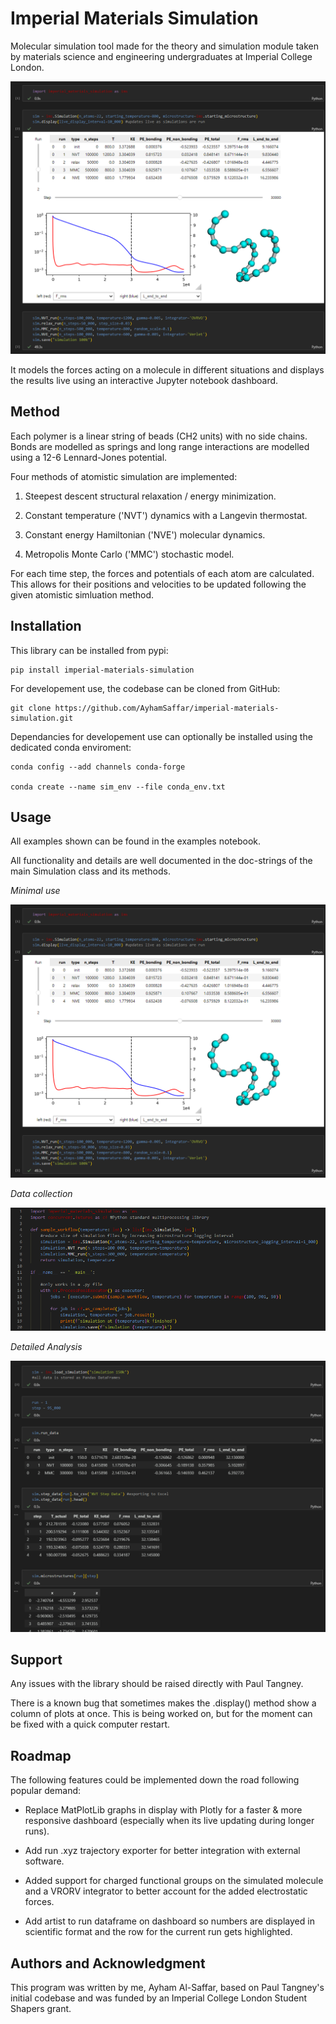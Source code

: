 # Imperial Materials Simulation

Molecular simulation tool made for the theory and simulation module taken by materials science and engineering undergraduates at Imperial College London.

![minimal use example](minimal_use_example.png)

It models the forces acting on a molecule in different situations and displays the results live using an interactive Jupyter notebook dashboard.

## Method

Each polymer is a linear string of beads (CH2 units) with no side chains. Bonds are modelled as springs and long range interactions are modelled using a 12-6 Lennard-Jones potential.

Four methods of atomistic simulation are implemented: 

1. Steepest descent structural relaxation / energy minimization.

2. Constant temperature ('NVT') dynamics with a Langevin thermostat. 

3. Constant energy Hamiltonian ('NVE') molecular dynamics.

4. Metropolis Monte Carlo ('MMC') stochastic model.

For each time step, the forces and potentials of each atom are calculated. This allows for their positions and velocities to be updated following the given atomistic simluation method.

## Installation

This library can be installed from pypi:

    pip install imperial-materials-simulation

For developement use, the codebase can be cloned from GitHub:

    git clone https://github.com/AyhamSaffar/imperial-materials-simulation.git

Dependancies for developement use can optionally be installed using the dedicated conda enviroment:

    conda config --add channels conda-forge

    conda create --name sim_env --file conda_env.txt

## Usage

All examples shown can be found in the examples notebook.

All functionality and details are well documented in the doc-strings of the main Simulation class and its methods. 

*Minimal use*

![minimal use example](minimal_use_example.png)

*Data collection*

![data collection example](data_collection_example.png)

*Detailed Analysis*

![detailed analysis example](detailed_analysis_example.png)

## Support

Any issues with the library should be raised directly with Paul Tangney.

There is a known bug that sometimes makes the .display() method show a column of plots at once. This is being worked on, but for the moment can be fixed with a quick computer restart.

## Roadmap

The following features could be implemented down the road following popular demand:

- Replace MatPlotLib graphs in display with Plotly for a faster & more responsive dashboard (especially when its live updating during longer runs).

- Add run .xyz trajectory exporter for better integration with external software.

- Added support for charged functional groups on the simulated molecule and a VRORV integrator to better account for the added electrostatic forces.

- Add artist to run dataframe on dashboard so numbers are displayed in scientific format and the row for the current run gets highlighted.

## Authors and Acknowledgment

This program was written by me, Ayham Al-Saffar, based on Paul Tangney's initial codebase and was funded by an Imperial College London Student Shapers grant.